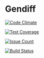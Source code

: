 # Gendiff
 
[![Code Climate](https://codeclimate.com/github/zhukoff-av/project-lvl2-s225/badges/gpa.svg)](https://codeclimate.com/github/zhukoff-av/project-lvl2-s225)

[![Test Coverage](https://codeclimate.com/github/zhukoff-av/project-lvl2-s225/badges/coverage.svg)](https://codeclimate.com/github/zhukoff-av/project-lvl2-s225/coverage)

[![Issue Count](https://codeclimate.com/github/zhukoff-av/project-lvl2-s225/badges/issue_count.svg)](https://codeclimate.com/github/zhukoff-av/project-lvl2-s225)

[![Build Status](https://travis-ci.org/zhukoff-av/project-lvl2-s225.svg?branch=master)](https://travis-ci.org/zhukoff-av/project-lvl2-s225)
